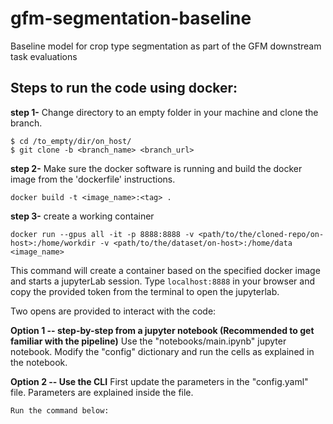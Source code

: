 # gfm-segmentation-baseline
Baseline model for crop type segmentation as part of the GFM downstream task evaluations

## Steps to run the code using docker:

**step 1-** Change directory to an empty folder in your machine and clone the branch.
```
$ cd /to_empty/dir/on_host/
$ git clone -b <branch_name> <branch_url>
```

**step 2-** Make sure the docker software is running and build the docker image from the 'dockerfile' instructions.
```
docker build -t <image_name>:<tag> .
```

**step 3-** create a working container
```
docker run --gpus all -it -p 8888:8888 -v <path/to/the/cloned-repo/on-host>:/home/workdir -v <path/to/the/dataset/on-host>:/home/data  <image_name>
```
This command will create a container based on the specified docker image and starts a jupyterLab session. Type `localhost:8888` in your browser and copy the provided token from the terminal to open the jupyterlab.

Two opens are provided to interact with the code:

**Option 1 -- step-by-step from a jupyter notebook (Recommended to get familiar with the pipeline)**
    Use the "notebooks/main.ipynb" jupyter notebook. Modify the "config" dictionary and run the cells as explained in the notebook.

**Option 2 -- Use the CLI**
    First update the parameters in the "config.yaml" file. Parameters are explained inside the file.
    
    Run the command below: